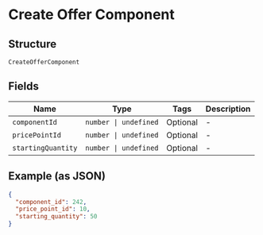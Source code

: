 
# Create Offer Component

## Structure

`CreateOfferComponent`

## Fields

| Name | Type | Tags | Description |
|  --- | --- | --- | --- |
| `componentId` | `number \| undefined` | Optional | - |
| `pricePointId` | `number \| undefined` | Optional | - |
| `startingQuantity` | `number \| undefined` | Optional | - |

## Example (as JSON)

```json
{
  "component_id": 242,
  "price_point_id": 10,
  "starting_quantity": 50
}
```

